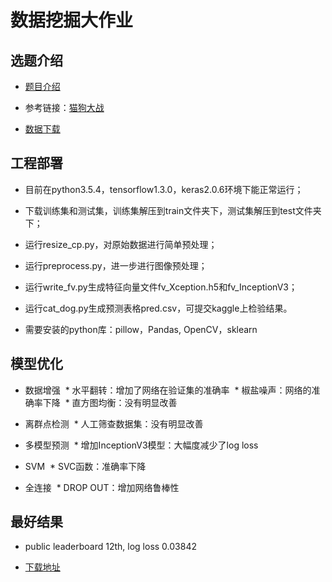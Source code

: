 # 数据挖掘大作业

## 选题介绍

- [题目介绍](https://www.kaggle.com/c/dogs-vs-cats-redux-kernels-edition)

- 参考链接：[猫狗大战](https://zhuanlan.zhihu.com/p/25978105)

- [数据下载](https://www.kaggle.com/c/dogs-vs-cats-redux-kernels-edition/data)

## 工程部署

- 目前在python3.5.4，tensorflow1.3.0，keras2.0.6环境下能正常运行；

- 下载训练集和测试集，训练集解压到train文件夹下，测试集解压到test文件夹下；

- 运行resize_cp.py，对原始数据进行简单预处理；

- 运行preprocess.py，进一步进行图像预处理；

- 运行write_fv.py生成特征向量文件fv_Xception.h5和fv_InceptionV3；

- 运行cat_dog.py生成预测表格pred.csv，可提交kaggle上检验结果。

- 需要安装的python库：pillow，Pandas, OpenCV，sklearn

## 模型优化

* 数据增强
  * 水平翻转：增加了网络在验证集的准确率
  * 椒盐噪声：网络的准确率下降
  * 直方图均衡：没有明显改善

* 离群点检测
  * 人工筛查数据集：没有明显改善

* 多模型预测
  * 增加InceptionV3模型：大幅度减少了log loss

* SVM
  * SVC函数：准确率下降

* 全连接
  * DROP OUT：增加网络鲁棒性

## 最好结果

- public leaderboard 12th, log loss 0.03842

- [下载地址](https://github.com/soeis/cat-vs-dog/releases/tag/v1.0)
